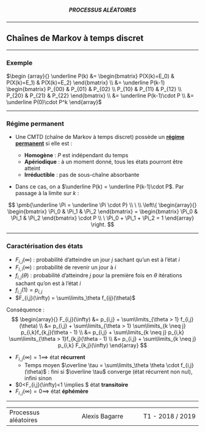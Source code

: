 <h5 style="text-align: center"> PROCESSUS ALÉATOIRES </h5>

------

## **Chaînes de Markov à temps discret**

------

### Exemple

$\begin {array}{} \underline P(k) &= \begin{bmatrix} P(X(k)=E_0) & P(X(k)=E_1) & P(X(k)=E_2) \end{bmatrix} \\ &= \underline P(k-1) \begin{bmatrix} P_{00} & P_{01} & P_{02} \\ P_{10} & P_{11} & P_{12} \\ P_{20} & P_{21} & P_{22} \end{bmatrix} \\ &= \underline P(k-1)\cdot P \\ &= \underline P(0)\cdot P^k  \end{array}$

---

### Régime permanent

- Une CMTD (chaîne de Markov à temps discret) possède un <u>**régime permanent**</u> si elle est :

  - **Homogène** : $P$ est indépendant du temps
  - **Apériodique** : à un moment donné, tous les états pourront être atteint
  - **Irréductible** : pas de sous-chaîne absorbante

- Dans ce cas, on a $\underline P(k) = \underline P(k-1)\cdot P$. Par passage à la limite sur $k$ :


$$
\pmb{\underline \Pi = \underline \Pi \cdot P} \\ \ \\
\left\{ \begin{array}{}
\begin{bmatrix} \Pi_0 & \Pi_1 & \Pi_2 \end{bmatrix} = 
\begin{bmatrix} \Pi_0 & \Pi_1 & \Pi_2 \end{bmatrix} \cdot P \\
\ \Pi_0 + \Pi_1 + \Pi_2 = 1
\end{array} \right.
$$

---

### Caractérisation des états

- $F_{i,j}(\infty)$ : probabilité d’atteindre un jour $j$ sachant qu’un est à l’état $i$
- $F_{i,i}(\infty)$ : probabilité de revenir un jour à $i$
- $f_{i,j}(\theta)$   : probabilité d’atteindre $j$ pour la première fois en $\theta$ itérations sachant qu’on est à l’état $i$
- $f_{i,j}(1)=p_{i,j}$
- $F_{i,j}(\infty) = \sum\limits_\theta f_{ij}(\theta)$

Conséquence : 
$$
\begin{array}{}
F_{i,j}(\infty) &= p_{i,j} + \sum\limits_{\theta > 1} f_{i,j}(\theta) \\
&= p_{i,j} + \sum\limits_{\theta > 1} \sum\limits_{k \neq j} p_{i,k}f_{k,j}(\theta - 1) \\
&= p_{i,j} + \sum\limits_{k \neq j} p_{i,k} \sum\limits_{\theta > 1}f_{k,j}(\theta - 1) \\
&= p_{i,j} + \sum\limits_{k \neq j} p_{i,k} F_{k,j}(\infty) 
\end{array}
$$

- $F_{i,j}(\infty)=1 \implies$ état **récurrent**
  - Temps moyen  $\overline \tau = \sum\limits_\theta \theta \cdot f_{i,j}(\theta)$ : fini si $\overline \tau$ converge (état récurrent non nul), infini sinon 
- $0<F_{i,j}(\infty)<1 \implies $ état **transitoire**
- $F_{i,j}(\infty) = 0 \implies$ état **éphémère**





------

<table width="90%">
<tr>
<td style="width: 30%; text-align: left; background:transparent; border:0;">Processus aléatoires</td>
<td style="width: 30%; text-align: center; background:transparent; border:0;">Alexis Bagarre</td>
<td style="width: 30%; text-align: right; background:transparent; border:0;">T1 - 2018 / 2019</td>
</tr>
</table>